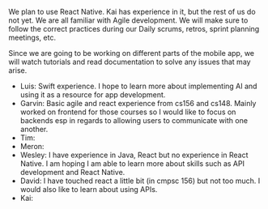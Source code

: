 We plan to use React Native. Kai has experience in it, but the rest of us do not yet. 
We are all familiar with Agile development. 
We will make sure to follow the correct practices during our Daily scrums, retros, sprint planning meetings, etc.

Since we are going to be working on different parts of the mobile app, we will watch tutorials and read documentation to solve any issues that may arise. 

* Luis: Swift experience. I hope to learn more about implementing AI and using it as a resource for app development.
* Garvin: Basic agile and react experience from cs156 and cs148. Mainly worked on frontend for those courses so I would like to focus on backends esp in regards to allowing users to communicate with one another.
* Tim: 
* Meron: 
* Wesley: I have experience in Java, React but no experience in React Native. I am hoping I am able to learn more about skills such as API development and React Native.
* David: I have touched react a little bit (in cmpsc 156) but not too much. I would also like to learn about using APIs. 
* Kai: 
